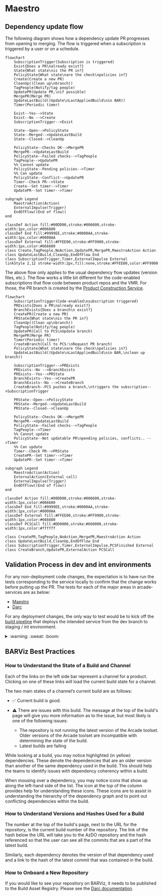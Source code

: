 # Maestro

## Dependency update flow

The following diagram shows how a dependency update PR progresses from opening to merging. The flow is triggered when a subscription is triggered by a user or on a schedule.

```mermaid
flowchart
    SubscriptionTrigger(Subscription is triggered)
    Exist{Does a PR\nalready exist?}
    State{What state\nis the PR in?}
    PolicyState{What state\nare the check\npolicies in?}
    Create(Create a new PR)
    CleanUp((Clean up\nbranch))
    TagPeople(Notify/tag people)
    UpdatePR(Update PR,\nif possible)
    MergePR(Merge PR)
    UpdateLastBuild((Update\nLastAppliedBuild\nin BAR))
    Timer(Periodic timer)

    Exist--Yes-->State
    Exist--No -->Create
    SubscriptionTrigger-->Exist

    State--Open-->PolicyState
    State--Merged-->UpdateLastBuild
    State--Closed-->CleanUp

    PolicyState--Checks OK-->MergePR
    MergePR-->UpdateLastBuild
    PolicyState--Failed checks-->TagPeople
    TagPeople-->UpdatePR
    %% Cannot update
    PolicyState--Pending policies-->Timer
    %% Can update
    PolicyState--Conflict-->UpdatePR
    Timer--Check PR-->State
    Create--Set timer-->Timer
    UpdatePR--Set timer-->Timer

subgraph Legend
    MaestroAction(Action)
    ExternalImpulse(Trigger)
    EndOfFlow((End of flow))
end

classDef Action fill:#00DD00,stroke:#006600,stroke-width:1px,color:#006600
classDef End fill:#9999EE,stroke:#0000AA,stroke-width:1px,color:#0000AA
classDef External fill:#FFEE00,stroke:#FF9900,stroke-width:1px,color:#666600
class Create,TagPeople,NoAction,UpdatePR,MergePR,MaestroAction Action
class UpdateLastBuild,CleanUp,EndOfFlow End
class SubscriptionTrigger,Timer,ExternalImpulse External
linkStyle 2,12 stroke-width:2px,fill:none,stroke:#FFEE00,color:#FF9900
```

The above flow only applies to the usual dependency flow updates (version files, etc.). The flow works a little bit different for the code-enabled subscriptions that flow code between product repos and the VMR.
For those, the PR branch is created by the [Product Construction Service](../ProductConstructionService).

```mermaid
flowchart
    SubscriptionTrigger(Code-enabled\nsubscription triggered)
    PRExists{Does a PR\nalready exist?}
    BranchExists{Does a branch\n exist?}
    CreatePR(Create a new PR)
    PRState{What state\nis the PR in?}
    CleanUp((Clean up\nbranch))
    TagPeople(Notify/tag people)
    UpdatePR(Call to PCS\nUpdate branch)
    MergePR(Merge PR)
    Timer(Periodic timer)
    CreateBranch(Call to PCS:\nRequest PR branch)
    PolicyState{What state\nare the check\npolicies in?}
    UpdateLastBuild((Update\nLastAppliedBuild\nin BAR,\nclean up branch))

    SubscriptionTrigger-->PRExists
    PRExists--No -->BranchExists
    PRExists--Yes-->PRState
    BranchExists--Yes-->CreatePR
    BranchExists--No -->CreateBranch
    CreateBranch--PCS pushes a branch,\ntriggers the subscription-->SubscriptionTrigger

    PRState--Open-->PolicyState
    PRState--Merged-->UpdateLastBuild
    PRState--Closed-->CleanUp

    PolicyState--Checks OK-->MergePR
    MergePR-->UpdateLastBuild
    PolicyState--Failed checks-->TagPeople
    TagPeople-->Timer
    %% Cannot update
    PolicyState--Not updatable PR\npending policies, conflicts.. -->Timer
    %% Can update
    Timer--Check PR-->PRState
    CreatePR--Set timer-->Timer
    UpdatePR--Set timer-->Timer

subgraph Legend
    MaestroAction(Action)
    ExternalAction(External call)
    ExternalImpulse(Trigger)
    EndOfFlow((End of flow))
end

classDef Action fill:#00DD00,stroke:#006600,stroke-width:1px,color:#006600
classDef End fill:#9999EE,stroke:#0000AA,stroke-width:1px,color:#0000AA
classDef External fill:#FFEE00,stroke:#FF9900,stroke-width:1px,color:#666600
classDef PCSCall fill:#DD0000,stroke:#660000,stroke-width:1px,color:#ffffff

class CreatePR,TagPeople,NoAction,MergePR,MaestroAction Action
class UpdateLastBuild,CleanUp,EndOfFlow End
class SubscriptionTrigger,Timer,ExternalImpulse,PCSFinished External
class CreateBranch,UpdatePR,ExternalAction PCSCall
```


## Validation Process in dev and int environments

For any non-deployment code changes, the expectation is to have run the tests corresponding to the service locally to confirm that the change works before putting up the PR. The tests for each of the major areas in arcade-services are as below:
- [Maestro](/test/Maestro.ScenarioTests)
- [Darc](tests/Microsoft.DotNet.Darc.Tests)

For any deployment changes, the only way to test would be to kick off the [build pipeline](https://dev.azure.com/dnceng/internal/_build?definitionId=252&_a=summary) that deploys the intended service from the dev branch to staging / int environment.

<Details>

<Summary>
:warning: :sweat: :boom:

</Summary>

**This comes with a significant overhead of a possibility of leaving the int deployments in a broken or non-responsive state, which then would require significant manual effort to undo the damage especially with the Service Fabric Clusters. This process should only be done if and only if absolutely necessary and after obtaining management approval.**

Steps:
- Run the `arcade-official-ci` pipeline (based on `azure-pipelines.yml`) from your dev branch.

- Once the testing is done, rerun the pipeline for main branch to return the deployment to a last known good.

</Details>

## BARViz Best Practices

### How to Understand the State of a Build and Channel

Each of the links on the left side bar represent a channel for a product. Clicking on one of these links will load the current build state for a channel.

The two main states of a channel’s current build are as follows:

- ✅ Current build is good.

- ⚠️ There are issues with this build. The message at the top of the build's page will give you more information as to the issue, but most likely is one of the following issues:
  - The repository is not running the latest version of the Arcade toolset. Older versions of the Arcade toolset are incompatible with determining the state of the build.
  - Latest builds are failing

While looking at a build, you may notice highlighted (in yellow) dependencies. These denote the dependencies that are an older version than another of the same dependency used in the build. This should help the teams to identify issues with dependency coherency within a build.

When mousing over a dependency, you may notice icons that show up along the left-hand side of the list. The icon at the top of the column provides help for understanding these icons. These icons are to assist in understanding the hierarchy of the dependency graph and to point out conflicting dependencies within the build.

### How to Understand Versions and Hashes Used for a Build

The number at the top of the build's page, next to the URL for the repository, is the current build number of the repository. The link of the hash below the URL will take you to the AzDO repository and the hash referenced so that the user can see all the commits that are a part of the latest build.

Similarly, each dependency denotes the version of that dependency used and a link to the hash of the latest commit that was contained in the build.

### How to Onboard a New Repository

If you would like to see your repository on BARViz, it needs to be published to the Build Asset Registry. Please see the [Darc documentation](https://github.com/dotnet/arcade/blob/main/Documentation/Darc.md).